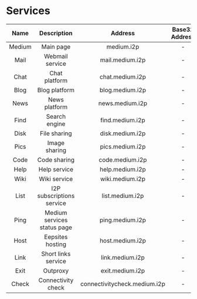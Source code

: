 # Services

| Name   	| Description                 	| Address                      	| Base32 Address 	| Availability 	|
|:-------:|:-----------------------------:|:-----------------------------:|:---------------:|:-------------:|
| Medium 	| Main page                   	| medium.i2p                   	| -              	| ![](https://img.shields.io/badge/status-available-success.svg)            	|
| Mail   	| Webmail service             	| mail.medium.i2p              	| -              	| ![](https://img.shields.io/badge/status-pending-inactive.svg)            	|
| Chat   	| Chat platform               	| chat.medium.i2p              	| -              	| ![](https://img.shields.io/badge/status-pending-inactive.svg)            	|
| Blog   	| Blog platform               	| blog.medium.i2p              	| -              	| ![](https://img.shields.io/badge/status-pending-inactive.svg)            	|
| News   	| News platform               	| news.medium.i2p              	| -              	| ![](https://img.shields.io/badge/status-pending-inactive.svg)            	|
| Find   	| Search engine               	| find.medium.i2p              	| -              	| ![](https://img.shields.io/badge/status-pending-inactive.svg)            	|
| Disk   	| File sharing                	| disk.medium.i2p              	| -              	| ![](https://img.shields.io/badge/status-pending-inactive.svg)            	|
| Pics   	| Image sharing               	| pics.medium.i2p              	| -              	| ![](https://img.shields.io/badge/status-pending-inactive.svg)            	|
| Code   	| Code sharing                	| code.medium.i2p              	| -              	| ![](https://img.shields.io/badge/status-pending-inactive.svg)            	|
| Help   	| Help service                	| help.medium.i2p              	| -              	| ![](https://img.shields.io/badge/status-pending-inactive.svg)            	|
| Wiki   	| Wiki service                	| wiki.medium.i2p              	| -              	| ![](https://img.shields.io/badge/status-pending-inactive.svg)            	|
| List   	| I2P subscriptions service   	| list.medium.i2p              	| -              	| ![](https://img.shields.io/badge/status-pending-inactive.svg)            	|
| Ping   	| Medium services status page 	| ping.medium.i2p              	| -              	| ![](https://img.shields.io/badge/status-pending-inactive.svg)            	|
| Host   	| Eepsites hosting            	| host.medium.i2p              	| -              	| ![](https://img.shields.io/badge/status-pending-inactive.svg)            	|
| Link   	| Short links service          	| link.medium.i2p              	| -              	| ![](https://img.shields.io/badge/status-pending-inactive.svg)            	|
| Exit   	| Outproxy                    	| exit.medium.i2p              	| -              	| ![](https://img.shields.io/badge/status-pending-inactive.svg)            	|
| Check  	| Connectivity check          	| connectivitycheck.medium.i2p 	| -              	| ![](https://img.shields.io/badge/status-available-success.svg)            	|
